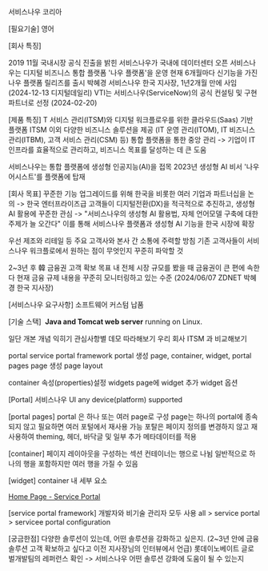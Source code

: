 서비스나우 코리아

[필요기술]
영어


[회사 특징]



2019 11월 국내시장 공식 진출을 밝힌 서비스나우가 국내에 데이터센터 오픈
서비스나우는 디지털 비즈니스 통합 플랫폼 '나우 플랫폼'을 운영
현재 6개월마다 신기능을 가진 나우 플랫폼 릴리즈를 출시
박혜경 서비스나우 한국 지사장, 1년2개월 만에 사임 (2024-12-13 디지털데일리)
VTI는 서비스나우(ServiceNow)의 공식 컨설팅 및 구현 파트너로 선정 (2024-02-20)

[제품 특징]
T 서비스 관리(ITSM)와 디지털 워크플로우를 위한 클라우드(Saas) 기반 플랫폼
ITSM 이외 다양한 비즈니스 솔루션을 제공 (IT 운영 관리(ITOM), IT 비즈니스 관리(ITBM), 고객 서비스 관리(CSM) 등)
통합 플랫폼을 통한 중앙 관리 -> 기업이 IT 인프라를 효율적으로 관리하고, 비즈니스 목표를 달성하는 데 큰 도움







서비스나우는 통합 플랫폼에 생성형 인공지능(AI)을 접목
	2023년 생성형 AI 비서 '나우 어시스트'를 플랫폼에 탑재

[회사 목표]
꾸준한 기능 업그레이드를 위해 한국을 비롯한 여러 기업과 파트너십을 논의 -> 한국 엔터프라이즈급 고객들이 디지털전환(DX)을 적극적으로 추진하고, 생성형 AI 활용에 꾸준한 관심 -> "서비스나우의 생성형 AI 활용법, 자체 언어모델 구축에 대한 주제가 늘 오간다"
이를 통해 서비스나우 플랫폼과 생성형 AI 기능을 한국 시장에 확장

우선 제조와 리테일 등 주요 고객사와 본사 간 소통에 주력할 방침
기존 고객사들이 서비스나우 워크플로에서 원하는 점이 무엇인지 꾸준히 파악할 것

2~3년 후 韓 금융권 고객 확보 목표
	내 전체 시장 규모를 봤을 때 금융권이 큰 편에 속한다
	현재 금융 규제 내용을 꾸준히 모니터링하고 있는 수준
(2024/06/07 ZDNET 박혜경 한국 지사장)


[서비스나우 요구사항]
소프트웨어 커스텀 납품

[기술 스택]
 **Java and Tomcat web server** running on Linux.

일단 개본 개념 익히기
관심사항별 데모 따라해보기
우리 회사 ITSM 과 비교해보기


portal
	service portal framework
	portal 생성
	page, container, widget, 
portal pages
	page 생성
	page layout
	
container 
	속성(properties)설정
widgets
	page에 widget 추가
	widget 옵션

[Portal]
서비스나우 UI
any device(platform) supported

[portal pages]
portal 은 하나 또는 여러 page로 구성
page는 하나의 portal에 종속되지 않고 필요하면 여러 포털에서 재사용 가능
포탈은 페이지 정의를 변경하지 않고 재사용하여 theming, 헤더, 바닥글 및 일부 추가 메타데이터를 적용

[container]
페이지 레이아웃을 구성하는 섹션
컨테이너는 행으로 나뉨
일반적으로 하나의 행을 포함하지만 여러 행을 가질 수 있음


[widget]
container 내 세부 요소

[Home Page - Service Portal](https://dev209933.service-now.com/sp)

[service portal framework]
개발자와 비기술 관리자 모두 사용
all > service portal > servicee portal configuration

[궁금한점]
다양한 솔루션이 있는데, 어떤 솔루션을 강화하고 싶은지. (2~3년 안에 금융 솔루션 고객 확보하고 싶다고 이전 지사장님의 인터뷰에서 언급)
롯데이노베이트 글로벌개발팀의 레퍼런스 확인 -> 서비스나우 어떤 솔루션 강화에 도움이 될 수 있는지

